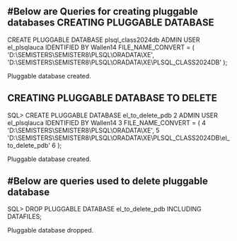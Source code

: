 
#Below are Queries for creating pluggable databases
CREATING PLUGGABLE DATABASE
-----------------------------------------------------------
CREATE PLUGGABLE DATABASE plsql_class2024db
ADMIN USER el_plsqlauca IDENTIFIED BY Wallen14
FILE_NAME_CONVERT = (
    'D:\SEMISTERS\SEMISTER8\PLSQL\ORADATA\XE\',
    'D:\SEMISTERS\SEMISTER8\PLSQL\ORADATA\XE\PLSQL_CLASS2024DB\'
);


Pluggable database created.

CREATING PLUGGABLE DATABASE TO DELETE
-------------------------------------------------------------------------------
SQL> CREATE PLUGGABLE DATABASE el_to_delete_pdb
  2    ADMIN USER el_plsqlauca IDENTIFIED BY Wallen14
  3    FILE_NAME_CONVERT = (
  4        'D:\SEMISTERS\SEMISTER8\PLSQL\ORADATA\XE\',
  5        'D:\SEMISTERS\SEMISTER8\PLSQL\ORADATA\XE\PLSQL_CLASS2024DB\el_to_delete_pdb\'
  6    );

Pluggable database created.  

#Below are queries used to delete pluggable database
-----------------------------------------------------

SQL> DROP PLUGGABLE DATABASE el_to_delete_pdb INCLUDING DATAFILES;

Pluggable database dropped.
